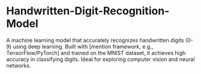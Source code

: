# Handwritten-Digit-Recognition-Model
A machine learning model that accurately recognizes handwritten digits (0-9) using deep learning. Built with [mention framework, e.g., TensorFlow/PyTorch] and trained on the MNIST dataset, it achieves high accuracy in classifying digits. Ideal for exploring computer vision and neural networks.

